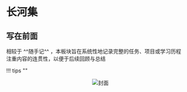 
# 长河集

<div id="progress-container">
  <div id="progress-bar"></div>
</div>

## 写在前面

相较于 ^^随手记^^ ，本板块旨在系统性地记录完整的任务、项目或学习历程  
注重内容的连贯性，以便于后续回顾与总结

!!! tips ""
    <center>![](https://cdn.jsdelivr.net/gh/dixiLOG/blogStatic/202502092115.svg "封面")</center>

